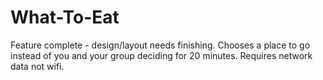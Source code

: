 # What-To-Eat
Feature complete - design/layout needs finishing. Chooses a place to go instead of you and your group deciding for 20 minutes. Requires network data not wifi.
